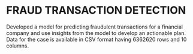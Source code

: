 # FRAUD TRANSACTION DETECTION 

Developed a model for predicting fraudulent transactions for a financial company and use insights from the model to develop an actionable plan.
Data for the case is available in CSV format having 6362620 rows and 10 columns.   
